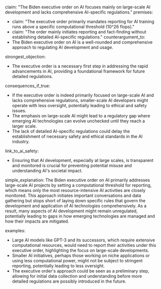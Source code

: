 claim: "The Biden executive order on AI focuses mainly on large-scale AI development and lacks comprehensive AI-specific regulations."
premises:
  - claim: "The executive order primarily mandates reporting for AI training runs above a specific computational threshold (10^26 flops)."
  - claim: "The order mainly initiates reporting and fact-finding without establishing detailed AI-specific regulations."
counterargument_to:
  - The Biden executive order on AI is a well-rounded and comprehensive approach to regulating AI development and usage.

strongest_objection:
  - The executive order is a necessary first step in addressing the rapid advancements in AI, providing a foundational framework for future detailed regulations.

consequences_if_true:
  - If the executive order is indeed primarily focused on large-scale AI and lacks comprehensive regulations, smaller-scale AI developers might operate with less oversight, potentially leading to ethical and safety issues.
  - The emphasis on large-scale AI might lead to a regulatory gap where emerging AI technologies can evolve unchecked until they reach a larger scale.
  - The lack of detailed AI-specific regulations could delay the establishment of necessary safety and ethical standards in the AI industry.

link_to_ai_safety:
  - Ensuring that AI development, especially at large scales, is transparent and monitored is crucial for preventing potential misuse and understanding AI's societal impact.

simple_explanation:
  The Biden executive order on AI primarily addresses large-scale AI projects by setting a computational threshold for reporting, which means only the most resource-intensive AI activities are closely monitored. This approach initiates important conversations and data gathering but stops short of laying down specific rules that govern the development and application of AI technologies comprehensively. As a result, many aspects of AI development might remain unregulated, potentially leading to gaps in how emerging technologies are managed and how their impacts are mitigated.

examples:
  - Large AI models like GPT-3 and its successors, which require extensive computational resources, would need to report their activities under this executive order, highlighting the focus on large-scale developments.
  - Smaller AI initiatives, perhaps those working on niche applications or using less computational power, might not be subject to stringent reporting, potentially leading to less oversight.
  - The executive order's approach could be seen as a preliminary step, allowing for initial data collection and understanding before more detailed regulations are possibly introduced in the future.